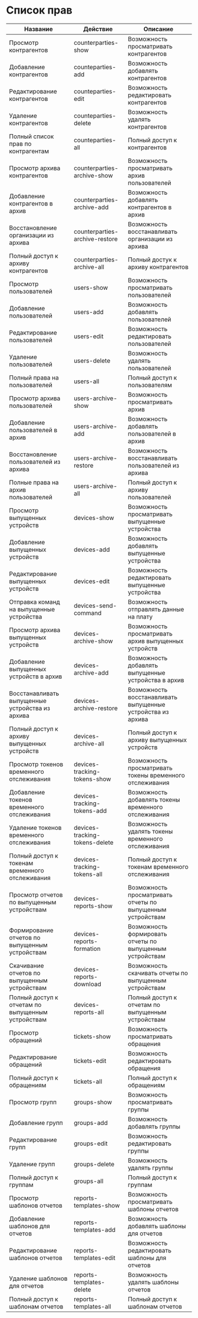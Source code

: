 # Список прав

| Название                                          | Действие                       | Описание                                                    |
| ------------------------------------------------- | ------------------------------ | ----------------------------------------------------------- |
| Просмотр контрагентов                             | counterparties-show            | Возможность просматривать контрагентов                      |
| Добавление контрагентов                           | counteparties-add              | Возможность добавлять контрагентов                          |
| Редактирование контрагентов                       | counteparties-edit             | Возможность редактировать контрагентов                      |
| Удаление контрагентов                             | counteparties-delete           | Возможность удалять контрагентов                            |
| Полный список прав по контрагентам                | counteparties-all              | Полный доступ к контрагентов                                |
| Просмотр архива контрагентов                      | counterparties-archive-show    | Возможность просматривать архив пользователей               |
| Добавление контрагентов в архив                   | counterparties-archive-add     | Возможность добавлять контрагентов в архив                  |
| Восстановление организации из архива              | counterparties-archive-restore | Возможность восстанавливать организации из архива           |
| Полный доступ к архиву контрагентов               | counterparties-archive-all     | Полный достук к архиву контрагентов                         |
| Просмотр пользователей                            | users-show                     | Возможность просматривать пользователей                     |
| Добавление пользователей                          | users-add                      | Возможность добавлять пользователей                         |
| Редактирование пользователей                      | users-edit                     | Возможность редактировать пользователей                     |
| Удаление пользователей                            | users-delete                   | Возможность удалять пользователей                           |
| Полный права на пользователей                     | users-all                      | Полный доступ к пользователям                               |
| Просмотр архива пользователей                     | users-archive-show             | Возможность просматривать архив                             |
| Добавление пользователей в архив                  | users-archive-add              | Возможность добавлять пользователей в архив                 |
| Восстановление пользователей из архива            | users-archive-restore          | Возможность восстанавливать пользователей из архива         |
| Полные права на архив пользователей               | users-archive-all              | Полный доступ к архиву пользователей                        |
| Просмотр выпущенных устройств                     | devices-show                   | Возможность просматривать выпущенные устройства             |
| Добавление выпущенных устройств                   | devices-add                    | Возможность добавлять выпущенные устройства                 |
| Редактирование выпущенных устройств               | devices-edit                   | Возможность редактировать выпущенные устройства             |
| Отправка команд на выпущенные устройства          | devices-send-command           | Возможность отправлять данные на плату                      |
| Просмотр архива выпущенных устройств              | devices-archive-show           | Возможность просматривать архив выпущенных устройств        |
| Добавление выпущенных устройств в архив           | devices-archive-add            | Возможность добавлять выпущенные устройства в архив         |
| Восстанавливать выпущенные устройства из архива   | devices-archive-restore        | Возможность восстанавливать выпущенные устройства из архива |
| Полный доступ к архиву выпущенных устройств       | devices-archive-all            | Полный доступ к архиву выпущенных устройств                 |
| Просмотр токенов временного отслеживания          | devices-tracking-tokens-show   | Возможность просматривать токены временного отслеживания    |
| Добавление токенов временного отслеживания        | devices-tracking-tokens-add    | Возможность добавлять токены временного отслеживания        |
| Удаление токенов временного отслеживания          | devices-tracking-tokens-delete | Возможность удалять токены временного отслеживания          |
| Полный доступ к токенам временного отслеживания   | devices-tracking-tokens-all    | Полный доступ к токенам временного отслеживания             |
| Просмотр отчетов по выпущенным устройствам        | devices-reports-show           | Возможность просматривать отчеты по выпущенным устройствам  |
| Формирование отчетов по выпущенным устройствам    | devices-reports-formation      | Возможность формировать отчеты по выпущенным устройствам    |
| Скачивание отчетов по выпущенным устройствам      | devices-reports-download       | Возможность скачивать отчеты по выпущенным устройствам      |
| Полный доступ к отчетам по выпущенным устройствам | devices-reports-all            | Полный доступ к отчетам по выпущенным устройствам           |
| Просмотр обращений                                | tickets-show                   | Возможность просматривать обращения                         |
| Редактирование обращений                          | tickets-edit                   | Возможность редактировать обращения                         |
| Полный доступ к обращениям                        | tickets-all                    | Полный доступ к обращениям                                  |
| Просмотр групп                                    | groups-show                    | Возможность просматривать группы                            |
| Добавление групп                                  | groups-add                     | Возможность добавлять группы                                |
| Редактирование групп                              | groups-edit                    | Возможность редактировать группы                            |
| Удаление групп                                    | groups-delete                  | Возможность удалять группы                                  |
| Полный доступ к группам                           | groups-all                     | Полный доступ к группам                                     |
| Просмотр шаблонов отчетов                         | reports-templates-show         | Возможность просматривать шаблоны отчетов                   |
| Добавление шаблонов для отчетов                   | reports-templates-add          | Возможность добавлять шаблоны для отчетов                   |
| Редактирование шаблонов отчетов                   | reports-templates-edit         | Возможность редактировать шаблоны для отчетов               |
| Удаление шаблонов для отчетов                     | reports-templates-delete       | Возможность удалять шаблоны отчетов                         |
| Полный доступ к шаблонам отчетов                  | reports-templates-all          | Полный доступ к шаблонам отчетов                            |

